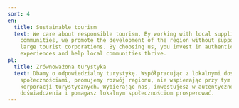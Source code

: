 ```yaml
---
sort: 4
en:
  title: Sustainable tourism
  text: We care about responsible tourism. By working with local suppliers and
    communities, we promote the development of the region without supporting
    large tourist corporations. By choosing us, you invest in authentic
    experiences and help local communities thrive.
pl:
  title: Zrównoważona turystyka
  text: Dbamy o odpowiedzialny turystykę. Współpracując z lokalnymi dostawcami i
    społecznościami, promujemy rozwój regionu, nie wspierając przy tym wielkich
    korporacji turystycznych. Wybierając nas, inwestujesz w autentyczne
    doświadczenia i pomagasz lokalnym społecznościom prosperować.
---
```

